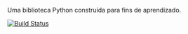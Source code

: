 Uma biblioteca Python construída para fins de aprendizado.

[![Build Status](https://travis-ci.org/willianribeiro/libpythonpro.svg?branch=master)](https://travis-ci.org/willianribeiro/libpythonpro)

